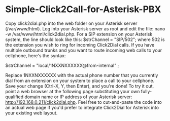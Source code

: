 # Simple-Click2Call-for-Asterisk-PBX
Copy click2dial.php into the web folder on your Asterisk server (/var/www/html). 
Log into your Asterisk server as root and edit the file: nano -w /var/www/html/click2dial.php. 
For a SIP extension on your Asterisk system, the line should look like this: 
$strChannel = "SIP/502"; where 502 is the extension you wish to ring for incoming Click2Dial calls. 
If you have multiple outbound trunks and you want to route incoming web calls to your cellphone, here's the syntax:

$strChannel = "local/1NXXNXXXXXX@from-internal" ;

Replace 1NXXNXXXXXX with the actual phone number that you currently dial from an extension on your system to place 
a call to your cellphone. Save your change (Ctrl-X, Y, then Enter), and you're done! 
To try it out, point a web browser at the following page substituting your own fully-qualified domain name 
or IP address of your Asterisk server: http://192.168.0.211/click2dial.php. Feel free to cut-and-paste the code 
into an actual web page if you'd prefer to integrate Click2Dial for Asterisk into your existing web layout.
